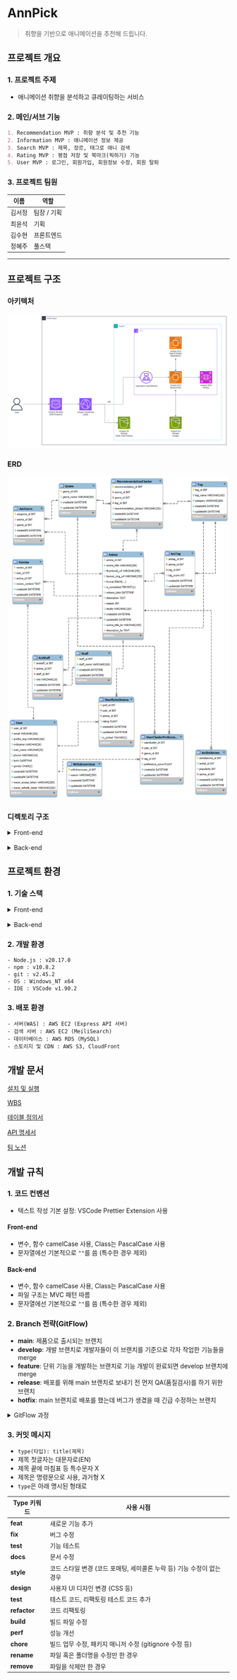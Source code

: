 # AnnPick

> 취향을 기반으로 애니메이션을 추천해 드립니다.
> <br />

## 프로젝트 개요

### 1. 프로젝트 주제

- 애니메이션 취향을 분석하고 큐레이팅하는 서비스

### 2. 메인/서브 기능

```markdown
1. Recommendation MVP : 취향 분석 및 추천 기능
2. Information MVP : 애니메이션 정보 제공
3. Search MVP : 제목, 장르, 태그로 애니 검색
4. Rating MVP : 평점 저장 및 북마크(픽하기) 기능
5. User MVP : 로그인, 회원가입, 회원정보 수정, 회원 탈퇴
```

### 3. 프로젝트 팀원

| 이름   | 역할        |
| ------ | ----------- |
| 김서정 | 팀장 / 기획 |
| 최윤석 | 기획        |
| 김수현 | 프론트엔드  |
| 정혜주 | 풀스택      |

---

## 프로젝트 구조

### 아키텍처

![architecture](./docs/architecture.png)

### ERD

![ERD](./docs/erd.png)

### 디렉토리 구조

<details>
<summary>Front-end</summary>

```
frontend
 ┣ node_modules
 ┣ public
 ┃ ┣ images
 ┃ ┣ favicon.ico
 ┃ ┗ index.html
 ┣ src
 ┃ ┣ assets
 ┃ ┃ ┣ font
 ┃ ┃ ┗ icons
 ┃ ┣ components
 ┃ ┃ ┣ anime
 ┃ ┃ ┃ ┣ AnimeCard.tsx
 ┃ ┃ ┃ ┗ AnimeList.tsx
 ┃ ┃ ┣ auth
 ┃ ┃ ┃ ┗ LoginModal.tsx
 ┃ ┃ ┣ common
 ┃ ┃ ┃ ┣ LoadingSpinner.css
 ┃ ┃ ┃ ┣ LoadingSpinner.tsx
 ┃ ┃ ┃ ┗ SwipeButton.tsx
 ┃ ┃ ┣ error
 ┃ ┃ ┃ ┗ ErrorBoundary.tsx
 ┃ ┃ ┣ layout
 ┃ ┃ ┃ ┣ Footer.tsx
 ┃ ┃ ┃ ┗ Header.tsx
 ┃ ┃ ┣ mypage
 ┃ ┃ ┃ ┗ AvatarDropdown.tsx
 ┃ ┃ ┣ promotion
 ┃ ┃ ┃ ┗ PromotionBanner.tsx
 ┃ ┃ ┣ review
 ┃ ┃ ┃ ┗ .gitkeep
 ┃ ┃ ┗ search
 ┃ ┃ ┃ ┣ EvaluationSearchGrid.tsx
 ┃ ┃ ┃ ┣ RecentSearches.tsx
 ┃ ┃ ┃ ┣ SearchFilters.tsx
 ┃ ┃ ┃ ┗ SearchSuggestions.tsx
 ┃ ┣ config
 ┃ ┃ ┣ constants.ts
 ┃ ┃ ┣ react-app-env.d.ts
 ┃ ┃ ┣ reportWebVitals.ts
 ┃ ┃ ┣ sections.ts
 ┃ ┃ ┣ setupTests.ts
 ┃ ┃ ┗ TagCategories.ts
 ┃ ┣ contexts
 ┃ ┃ ┣ AnimeContext.tsx
 ┃ ┃ ┗ AuthContext.tsx
 ┃ ┣ pages
 ┃ ┃ ┣ anime
 ┃ ┃ ┃ ┣ AnimeDetail.tsx
 ┃ ┃ ┃ ┗ AnimeSearch.tsx
 ┃ ┃ ┣ profile
 ┃ ┃ ┃ ┣ MyPicks.tsx
 ┃ ┃ ┃ ┣ MyRatings.tsx
 ┃ ┃ ┃ ┗ Profile.tsx
 ┃ ┃ ┣ terms
 ┃ ┃ ┃ ┣ MarketingAgreement.tsx
 ┃ ┃ ┃ ┣ PrivacyPolicy.tsx
 ┃ ┃ ┃ ┗ TermsOfService.tsx
 ┃ ┃ ┣ EvaluationPage.tsx
 ┃ ┃ ┣ Home.tsx
 ┃ ┃ ┗ NotFound.tsx
 ┃ ┣ service
 ┃ ┃ ┣ SearchHooks.ts
 ┃ ┃ ┣ SearchUtils.ts
 ┃ ┃ ┗ useHover.ts
 ┃ ┣ styles
 ┃ ┃ ┣ globals.css
 ┃ ┃ ┗ tailwind.css
 ┃ ┣ types
 ┃ ┃ ┣ anime.ts
 ┃ ┃ ┗ auth.ts
 ┃ ┣ App.css
 ┃ ┣ App.tsx
 ┃ ┣ index.css
 ┃ ┗ index.tsx
 ┣ .env
 ┣ package-lock.json
 ┣ package.json
 ┣ tailwind.config.js
 ┗ tsconfig.json
```

</details>
<br>
<details>
<summary>Back-end</summary>

```
backend
 ┣ data
 ┃ ┣ anime_data.json
 ┃ ┗ meilisearch.service
 ┣ scripts
 ┃ ┣ deleteNonTVAnimes
 ┃ ┣ populateRecommendationClusters.js
 ┃ ┣ saveAnimeData.js
 ┃ ┣ translateGenres.js
 ┃ ┗ translateTags.js
 ┣ src
 ┃ ┣ config
 ┃ ┃ ┣ appConfig.js
 ┃ ┃ ┣ authConfig.js
 ┃ ┃ ┣ config.js
 ┃ ┃ ┣ dbConfig.js
 ┃ ┃ ┣ meiliConfig.js
 ┃ ┃ ┗ swaggerConfig.js
 ┃ ┣ controllers
 ┃ ┃ ┣ animeController.js
 ┃ ┃ ┣ authController.js
 ┃ ┃ ┣ pickController.js
 ┃ ┃ ┣ recommendController.js
 ┃ ┃ ┗ userController.js
 ┃ ┣ middleware
 ┃ ┃ ┣ authMiddleware.js
 ┃ ┃ ┗ multer.js
 ┃ ┣ models
 ┃ ┃ ┣ AniGenre.js
 ┃ ┃ ┣ AnilistAnime.js
 ┃ ┃ ┣ Anime.js
 ┃ ┃ ┣ AniStaff.js
 ┃ ┃ ┣ AniTag.js
 ┃ ┃ ┣ associations.js
 ┃ ┃ ┣ Genre.js
 ┃ ┃ ┣ index.js
 ┃ ┃ ┣ RecommendationCluster.js
 ┃ ┃ ┣ Review.js
 ┃ ┃ ┣ Staff.js
 ┃ ┃ ┣ Tag.js
 ┃ ┃ ┣ User.js
 ┃ ┃ ┣ UserClusterPreference.js
 ┃ ┃ ┣ UserRatedAnime.js
 ┃ ┃ ┗ WithdrawnUser.js
 ┃ ┣ routes
 ┃ ┃ ┣ animeRoutes.js
 ┃ ┃ ┣ authRoutes.js
 ┃ ┃ ┣ pickRoutes.js
 ┃ ┃ ┣ recommendRoutes.js
 ┃ ┃ ┗ userRoutes.js
 ┃ ┣ services
 ┃ ┃ ┣ animeService.js
 ┃ ┃ ┣ authService.js
 ┃ ┃ ┣ pickService.js
 ┃ ┃ ┣ recommendService.js
 ┃ ┃ ┗ s3Service.js
 ┃ ┣ utils
 ┃ ┃ ┣ animeFormatting.js
 ┃ ┃ ┗ animeTranslate.js
 ┃ ┣ app.js
 ┃ ┗ server.js
 ┣ .env
 ┣ package-lock.json
 ┗ package.json
```

</details>

## 프로젝트 환경

### 1. 기술 스택

<details>
<summary>Front-end</summary>

- 프레임워크 및 라이브러리
  - `React` : 프론트엔드 UI 라이브러리
  - `React Router DOM` : 클라이언트 사이드 라우팅
  - `Axios` : HTTP 요청 처리
  - `Framer Motion` : 애니메이션 라이브러리
  - `React Icons` : 아이콘 컴포넌트
  - `React Markdown` : 마크다운 렌더링
  - `JWT Decode` : JWT 토큰 디코딩

* 스타일링
  - `Tailwind CSS` : 유틸리티 기반의 CSS 프레임워크
  - `DaisyUI` : Tailwind와 함께 사용하는 UI 컴포넌트 라이브러리
  - `@tailwindcss/forms` : Tailwind의 form 스타일링 확장
  - `@tailwindcss/typography` : 타이포그래피 확장(Markdown 등)
* 빌드 및 개발 도구
  - `npm` : 패키지 관리 도구로, 의존성 설치 및 스크립트 실행을 관리
  - `TypeScript` : 타입스크립트 사용

</details>
<br>
<details>
<summary>Back-end</summary>

- 서버 프레임워크
  - `Express` : 백엔드 애플리케이션의 주요 서버 프레임워크
- 인증 및 세션 관리
  - `passport` : 인증 미들웨어
  - `passport-naver` : 네이버 인증 지원
  - `passport-jwt` : JWT 토큰 인증 처리
  - `jsonwebtoken` : JWT 토큰 생성 및 검증
- 데이터베이스 및 ORM
  - `MySQL` : 데이터베이스로 사용
  - `sequelize` : MySQL과의 상호작용을 위한 ORM (Object-Relational Mapping)
  - `sequelize-cli` : Sequelize 데이터 마이그레이션 도구
- 파일 업로드 및 파싱
  - `multer` : 파일 업로드 처리 미들웨어
  - `body-parser` : 요청 본문 파싱
  - `cookie-parser` : 쿠키 파싱
- 검색 엔진
  - `meilisearch` : 검색 기능 구현
- API 문서화
  - `swagger-jsdoc` : Swagger 문서 생성
  - `swagger-ui-express` : Swagger UI를 Express에서 제공
- 환경 변수 관리
  - `dotenv` : 환경 변수 관리
- 클라우드 서비스
  - `aws-sdk` : AWS 서비스와 상호작용
- HTTP 요청 처리
  - `axios` : HTTP 클라이언트 라이브러리

</details>

### 2. 개발 환경

```
- Node.js : v20.17.0
- npm : v10.8.2
- git : v2.45.2
- OS : Windows_NT x64
- IDE : VSCode v1.90.2
```

### 3. 배포 환경

```
- 서버(WAS) : AWS EC2 (Express API 서버)
- 검색 서버 : AWS EC2 (MeiliSearch)
- 데이터베이스 : AWS RDS (MySQL)
- 스토리지 및 CDN : AWS S3, CloudFront
```

## 개발 문서

[설치 및 실행](/docs/installation.md)

[WBS](https://docs.google.com/spreadsheets/d/10T6W1k2AkRwmw0QwMH2H5F0rfvRBhQ6vu44VWWv_7-U/edit?usp=sharing)

[테이블 정의서](https://docs.google.com/spreadsheets/d/1abxsR-jKPNRI4qfe9dXE0NrXWX4AAo1sC5M0-JlBaVM/edit?gid=629411476#gid=629411476)

[API 명세서](http://43.203.213.200/api-docs/)

[팀 노션](https://www.notion.so/adapterz/3-8675874bc9ea4b4bb8e6964eda02a429?pvs=4)

## 개발 규칙

### 1. 코드 컨벤션

- 텍스트 작성 기본 설정: VSCode Prettier Extension 사용

#### Front-end

- 변수, 함수 camelCase 사용, Class는 PascalCase 사용
- 문자열에선 기본적으로 `""`를 씀 (특수한 경우 제외)

#### Back-end

- 변수, 함수 camelCase 사용, Class는 PascalCase 사용
- 파일 구조는 MVC 패턴 따름
- 문자열에선 기본적으로 `""`를 씀 (특수한 경우 제외)

### 2. Branch 전략(GitFlow)

- **main**: 제품으로 출시되는 브랜치
- **develop**: 개발 브랜치로 개발자들이 이 브랜치를 기준으로 각자 작업한 기능들을 merge
- **feature**: 단위 기능을 개발하는 브랜치로 기능 개발이 완료되면 develop 브랜치에 merge
- **release**: 배포를 위해 main 브랜치로 보내기 전 먼저 QA(품질검사)를 하기 위한 브랜치
- **hotfix**: main 브랜치로 배포를 했는데 버그가 생겼을 때 긴급 수정하는 브랜치

<details>
<summary>GitFlow 과정</summary>

```
- master 브랜치에서 develop 브랜치를 분기합니다.
- 개발자들은 develop 브랜치에 자유롭게 커밋을 합니다.
- 기능 구현이 있는 경우 develop 브랜치에서 feature-* 브랜치를 분기합니다.
- 배포를 준비하기 위해 develop 브랜치에서 release-* 브랜치를 분기합니다.
- 테스트를 진행하면서 발생하는 버그 수정은 release-* 브랜치에 직접 반영합니다.
- 테스트가 완료되면 release 브랜치를 master와 develop에 merge합니다.
```

</details>

### 3. 커밋 메시지

- `type(타입): title(제목)`
- 제목 첫글자는 대문자로(EN)
- 제목 끝에 마침표 등 특수문자 X
- 제목은 명령문으로 사용, 과거형 X
- `type`은 아래 명시된 형태로

| Type 키워드  | 사용 시점                                                              |
| ------------ | ---------------------------------------------------------------------- |
| **feat**     | 새로운 기능 추가                                                       |
| **fix**      | 버그 수정                                                              |
| **test**     | 기능 테스트                                                            |
| **docs**     | 문서 수정                                                              |
| **style**    | 코드 스타일 변경 (코드 포매팅, 세미콜론 누락 등) 기능 수정이 없는 경우 |
| **design**   | 사용자 UI 디자인 변경 (CSS 등)                                         |
| **test**     | 테스트 코드, 리팩토링 테스트 코드 추가                                 |
| **refactor** | 코드 리팩토링                                                          |
| **build**    | 빌드 파일 수정                                                         |
| **perf**     | 성능 개선                                                              |
| **chore**    | 빌드 업무 수정, 패키지 매니저 수정 (gitignore 수정 등)                 |
| **rename**   | 파일 혹은 폴더명을 수정만 한 경우                                      |
| **remove**   | 파일을 삭제만 한 경우                                                  |

